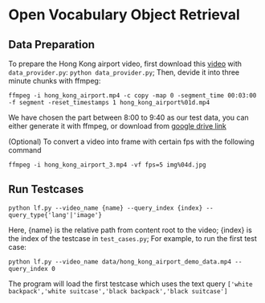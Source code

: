 # Open Vocabulary Object Retrieval
## Data Preparation
To prepare the Hong Kong airport video, first download this [video](https://www.youtube.com/watch?v=VRmh2gGeBiE) with `data_provider.py`: `python data_provider.py`; Then, devide it into three minute chunks with ffmpeg: 
```
ffmpeg -i hong_kong_airport.mp4 -c copy -map 0 -segment_time 00:03:00 -f segment -reset_timestamps 1 hong_kong_airport%01d.mp4
```
We have chosen the part between 8:00 to 9:40 as our test data, you can either generate it with ffmpeg, or download
from [google drive link](https://drive.google.com/file/d/1NW670p5VUBKKNl2oZfA80VCNNgit7kcY/view?usp=drive_link)

(Optional) To convert a video into frame with certain fps with the following command
```
ffmpeg -i hong_kong_airport_3.mp4 -vf fps=5 img%04d.jpg
```
## Run Testcases
```
python lf.py --video_name {name} --query_index {index} --query_type{'lang'|'image'}
```
Here, {name} is the relative path from content root to the video; {index} is the index of the testcase in `test_cases.py`;
For example, to run the first test case:
```
python lf.py --video_name data/hong_kong_airport_demo_data.mp4 --query_index 0
```
The program will load the first testcase which uses the text query `['white backpack','white suitcase','black backpack','black suitcase']`


